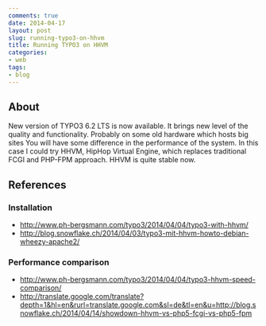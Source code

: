 ```yaml
---
comments: true
date: 2014-04-17
layout: post
slug: running-typo3-on-hhvm
title: Running TYPO3 on HHVM
categories:
- web
tags:
- blog
---
```


## About

New version of TYPO3 6.2 LTS is now available. It brings new level of the quality and functionality.
Probably on some old hardware which hosts big sites You will have some difference in the performance of the system.
In this case I could try HHVM, HipHop Virtual Engine, which replaces traditional FCGI and PHP-FPM approach.
HHVM is quite stable now.

## References

### Installation

* http://www.ph-bergsmann.com/typo3/2014/04/04/typo3-with-hhvm/
* http://blog.snowflake.ch/2014/04/03/typo3-mit-hhvm-howto-debian-wheezy-apache2/

### Performance comparison

* http://www.ph-bergsmann.com/typo3/2014/04/04/typo3-hhvm-speed-comparison/
* http://translate.google.com/translate?depth=1&hl=en&rurl=translate.google.com&sl=de&tl=en&u=http://blog.snowflake.ch/2014/04/14/showdown-hhvm-vs-php5-fcgi-vs-php5-fpm
